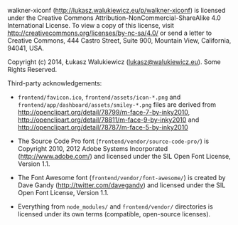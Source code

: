 walkner-xiconf (http://lukasz.walukiewicz.eu/p/walkner-xiconf) is licensed under the Creative Commons Attribution-NonCommercial-ShareAlike 4.0 International License.
To view a copy of this license, visit http://creativecommons.org/licenses/by-nc-sa/4.0/ or send a letter to Creative Commons, 444 Castro Street, Suite 900, Mountain View, California, 94041, USA.

Copyright (c) 2014, Łukasz Walukiewicz (lukasz@walukiewicz.eu). Some Rights Reserved.

Third-party acknowledgements:

  - `frontend/favicon.ico`, `frontend/assets/icon-*.png` and `frontend/app/dashboard/assets/smiley-*.png`
    files are derived from
    http://openclipart.org/detail/78799/m-face-7-by-inky2010,
    http://openclipart.org/detail/78811/m-face-9-by-inky2010 and
    http://openclipart.org/detail/78787/m-face-5-by-inky2010

  - The Source Code Pro font (`frontend/vendor/source-code-pro/`) is
    Copyright 2010, 2012 Adobe Systems Incorporated (http://www.adobe.com/)
    and licensed under the SIL Open Font License, Version 1.1.

  - The Font Awesome font (`frontend/vendor/font-awesome/`) is
    created by Dave Gandy (http://twitter.com/davegandy)
    and licensed under the SIL Open Font License, Version 1.1.

  - Everything from `node_modules/` and `frontend/vendor/` directories is licensed
    under its own terms (compatible, open-source licenses).
